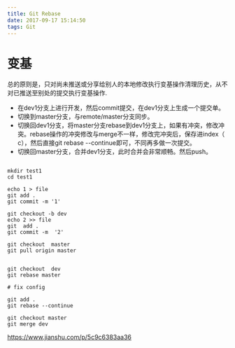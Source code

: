 ```yaml
---
title: Git Rebase
date: 2017-09-17 15:14:50
tags: Git
---
```




# 变基

总的原则是，只对尚未推送或分享给别人的本地修改执行变基操作清理历史，从不对已推送至别处的提交执行变基操作.


* 在dev1分支上进行开发，然后commit提交，在dev1分支上生成一个提交单。
* 切换到master分支，与remote/master分支同步。
* 切换回dev1分支，将master分支rebase到dev1分支上，如果有冲突，修改冲突。rebase操作的冲突修改与merge不一样，修改完冲突后，保存进index（ c），然后直接git rebase --continue即可，不同再多做一次提交。
* 切换回master分支，合并dev1分支，此时合并会非常顺畅。然后push。



```

mkdir test1
cd test1

echo 1 > file
git add .
git commit -m '1'

git checkout -b dev
echo 2 >> file
git  add .
git commit -m  '2'

git checkout  master
git pull origin master


git checkout  dev
git rebase master

# fix config

git add .
git rebase --continue

git checkout master
git merge dev

```

https://www.jianshu.com/p/5c9c6383aa36﻿


